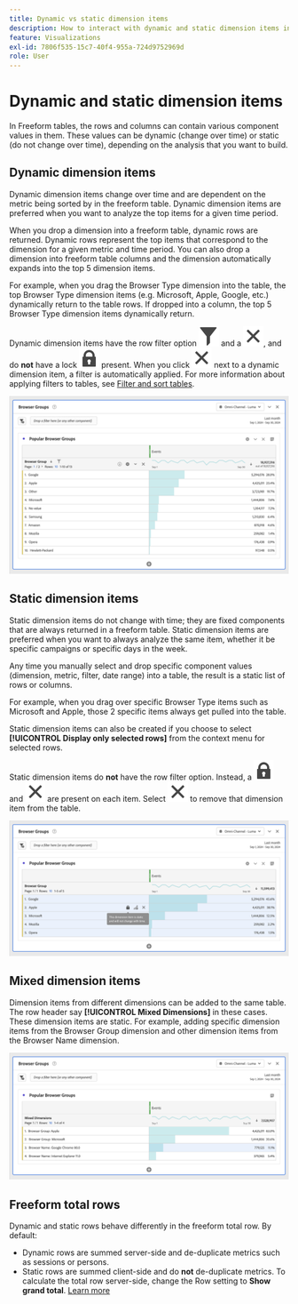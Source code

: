 ```yaml
---
title: Dynamic vs static dimension items
description: How to interact with dynamic and static dimension items in tables
feature: Visualizations
exl-id: 7806f535-15c7-40f4-955a-724d9752969d
role: User
---
```

# Dynamic and static dimension items

In Freeform tables, the rows and columns can contain various component values in them. These values can be dynamic (change over time) or static (do not change over time), depending on the analysis that you want to build.

## Dynamic dimension items

Dynamic dimension items change over time and are dependent on the metric being sorted by in the freeform table. Dynamic dimension items are preferred when you want to analyze the top items for a given time period.

When you drop a dimension into a freeform table, dynamic rows are returned. Dynamic rows represent the top items that correspond to the dimension for a given metric and time period. You can also drop a dimension into freeform table columns and the dimension automatically expands into the top 5 dimension items.

For example, when you drag the Browser Type dimension into the table, the top Browser Type dimension items (e.g. Microsoft, Apple, Google, etc.) dynamically return to the table rows. If dropped into a column, the top 5 Browser Type dimension items dynamically return.

Dynamic dimension items have the row filter option ![Filter](/help/assets/icons/Filter.svg) and a ![Close](/help/assets/icons/Close.svg), and do **not** have a lock ![LockClosed](/help/assets/icons/LockClosed.svg) present. <!--do they have the lock icon? --> When you click ![Close](/help/assets/icons/Close.svg) next to a dynamic dimension item, a filter is automatically applied. For more information about applying filters to tables, see [Filter and sort tables](/help/analysis-workspace/visualizations/freeform-table/filter-and-sort.md).


![A Freeform Table highlighting the filter icon.](assets/dynamic-items.png)

## Static dimension items

Static dimension items do not change with time; they are fixed components that are always returned in a freeform table. Static dimension items are preferred when you want to always analyze the same item, whether it be specific campaigns or specific days in the week.

Any time you manually select and drop specific component values (dimension, metric, filter, date range) into a table, the result is a static list of rows or columns. 

For example, when you drag over specific Browser Type items such as Microsoft and Apple, those 2 specific items always get pulled into the table. 

Static dimension items can also be created if you choose to select **[!UICONTROL Display only selected rows]** from the context menu for selected rows.

Static dimension items do **not** have the row filter option. Instead, a ![LockClosed](/help/assets/icons/LockClosed.svg) and ![Close](/help/assets/icons/Close.svg) are present on each item. Select ![Close](/help/assets/icons/Close.svg) to remove that dimension item from the table.

![A Freeform Table showing the Browser Type and the Microsoft row with a lock icon note: This dimension item is static and will not change with time.](assets/static-items.png)

## Mixed dimension items

Dimension items from different dimensions can be added to the same table. The row header say **[!UICONTROL Mixed Dimensions]** in these cases. These dimension items are static. For example, adding specific dimension items from the Browser Group dimension and other dimension items from the Browser Name dimension.

![A Freeform Table highlighting the Mixed Dimensions column.](assets/mixed-dimensions.png)

## Freeform total rows

Dynamic and static rows behave differently in the freeform total row. By default:

* Dynamic rows are summed server-side and de-duplicate metrics such as sessions or persons.
* Static rows are summed client-side and do **not** de-duplicate metrics. To calculate the total row server-side, change the Row setting to **Show grand total**. [Learn more](/help/analysis-workspace/visualizations/freeform-table/workspace-totals.md)

